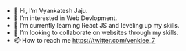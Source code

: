 - 👋 Hi, I’m Vyankatesh Jaju.
- 👀 I’m interested in Web Devlopment.
- 🌱 I’m currently learning React JS and leveling up my skills.
- 💞️ I’m looking to collaborate on websites through my skills.
- 📫 How to reach me https://twitter.com/venkiee_7

<!---
venkiee7/venkiee7 is a ✨ special ✨ repository because its `README.md` (this file) appears on your GitHub profile.
You can click the Preview link to take a look at your changes.
--->
